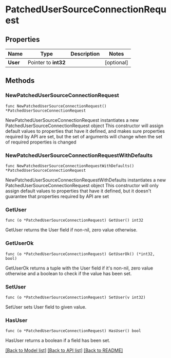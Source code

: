 # PatchedUserSourceConnectionRequest

## Properties

Name | Type | Description | Notes
------------ | ------------- | ------------- | -------------
**User** | Pointer to **int32** |  | [optional] 

## Methods

### NewPatchedUserSourceConnectionRequest

`func NewPatchedUserSourceConnectionRequest() *PatchedUserSourceConnectionRequest`

NewPatchedUserSourceConnectionRequest instantiates a new PatchedUserSourceConnectionRequest object
This constructor will assign default values to properties that have it defined,
and makes sure properties required by API are set, but the set of arguments
will change when the set of required properties is changed

### NewPatchedUserSourceConnectionRequestWithDefaults

`func NewPatchedUserSourceConnectionRequestWithDefaults() *PatchedUserSourceConnectionRequest`

NewPatchedUserSourceConnectionRequestWithDefaults instantiates a new PatchedUserSourceConnectionRequest object
This constructor will only assign default values to properties that have it defined,
but it doesn't guarantee that properties required by API are set

### GetUser

`func (o *PatchedUserSourceConnectionRequest) GetUser() int32`

GetUser returns the User field if non-nil, zero value otherwise.

### GetUserOk

`func (o *PatchedUserSourceConnectionRequest) GetUserOk() (*int32, bool)`

GetUserOk returns a tuple with the User field if it's non-nil, zero value otherwise
and a boolean to check if the value has been set.

### SetUser

`func (o *PatchedUserSourceConnectionRequest) SetUser(v int32)`

SetUser sets User field to given value.

### HasUser

`func (o *PatchedUserSourceConnectionRequest) HasUser() bool`

HasUser returns a boolean if a field has been set.


[[Back to Model list]](../README.md#documentation-for-models) [[Back to API list]](../README.md#documentation-for-api-endpoints) [[Back to README]](../README.md)


